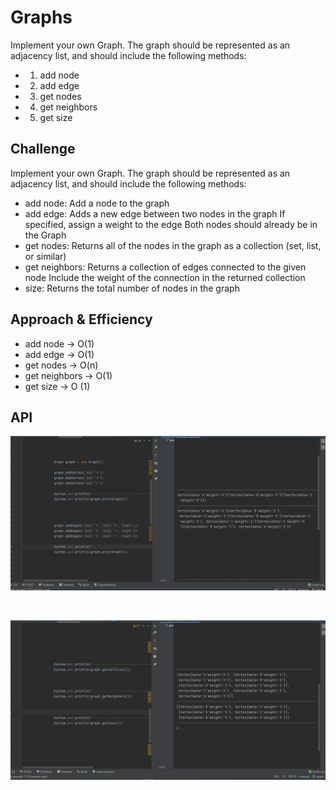 # Graphs
<!-- Short summary or background information -->
Implement your own Graph. The graph should be represented as an adjacency list, and should include the following methods:

+ 1) add node
+ 2) add edge
+ 3) get nodes
+ 4) get neighbors
+ 5) get size


## Challenge
<!-- Description of the challenge -->
Implement your own Graph. The graph should be represented as an adjacency list, and should include the following methods:

+ add node: Add a node to the graph
+ add edge: Adds a new edge between two nodes in the graph If specified, assign a weight to the edge Both nodes should already be in the Graph
+ get nodes: Returns all of the nodes in the graph as a collection (set, list, or similar)
+ get neighbors: Returns a collection of edges connected to the given node Include the weight of the connection in the returned collection
+ size: Returns the total number of nodes in the graph

## Approach & Efficiency
<!-- What approach did you take? Why? What is the Big O space/time for this approach? -->
+ add node -> O(1)
+ add edge -> O(1)
+ get nodes -> O(n)
+ get neighbors -> O(1)
+ get size -> O (1)
## API
<!-- Description of each method publicly available in your Graph -->
![](./screenshots/test1.png)

<br>

![](./screenshots/test2.png)